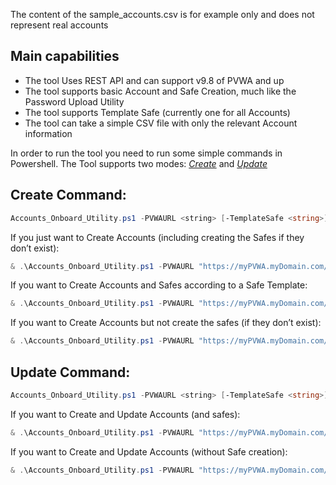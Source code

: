 The content of the sample_accounts.csv is for example only and does not represent real accounts

Main capabilities
-----------------
- The tool Uses REST API and can support v9.8 of PVWA and up
- The tool supports basic Account and Safe Creation, much like the Password Upload Utility
- The tool supports Template Safe (currently one for all Accounts)
- The tool can take a simple CSV file with only the relevant Account information

In order to run the tool you need to run some simple commands in Powershell.
The Tool supports two modes: [*Create*](#create-command) and [*Update*](#update-command)

Create Command:
---------------
```powershell
Accounts_Onboard_Utility.ps1 -PVWAURL <string> [-TemplateSafe <string>] [-CsvPath <string>] [-DisableSSLVerify] [-Create] [-NoSafeCreation] [<CommonParameters>]
```

If you just want to Create Accounts (including creating the Safes if they don’t exist):
```powershell
& .\Accounts_Onboard_Utility.ps1 -PVWAURL "https://myPVWA.myDomain.com/PasswordVault"  -CsvPath .\accounts.csv -Create
```

If you want to Create Accounts and Safes according to a Safe Template:
```powershell
& .\Accounts_Onboard_Utility.ps1 -PVWAURL "https://myPVWA.myDomain.com/PasswordVault"  -CsvPath .\accounts.csv -Create -TemplateSafe “MyTemplateSafe”
```

If you want to Create Accounts but not create the safes (if they don’t exist):
```powershell
& .\Accounts_Onboard_Utility.ps1 -PVWAURL "https://myPVWA.myDomain.com/PasswordVault"  -CsvPath .\accounts.csv -Create -NoSafeCreation
```

Update Command:
---------------
```powershell
Accounts_Onboard_Utility.ps1 -PVWAURL <string> [-TemplateSafe <string>] [-CsvPath <string>] [-DisableSSLVerify] [-Update] [-NoSafeCreation] [<CommonParameters>]
```

If you want to Create and Update Accounts (and safes):
```powershell
& .\Accounts_Onboard_Utility.ps1 -PVWAURL "https://myPVWA.myDomain.com/PasswordVault"  -CsvPath .\accounts.csv -Update
```

If you want to Create and Update Accounts (without Safe creation):
```powershell
& .\Accounts_Onboard_Utility.ps1 -PVWAURL "https://myPVWA.myDomain.com/PasswordVault" -CsvPath .\accounts.csv -Update -NoSafeCreation
```

